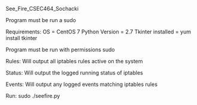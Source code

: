 See_Fire_CSEC464_Sochacki


Program must be run a sudo

Requirements:
    OS = CentOS 7
    Python Version = 2.7
    Tkinter installed = yum install tkinter

Program must be run with permissions sudo

Rules:
    Will output all iptables rules active on the system

Status:
    Will output the logged running status of iptables

Events:
    Will output any logged events matching iptables rules

Run:
    sudo ./seefire.py